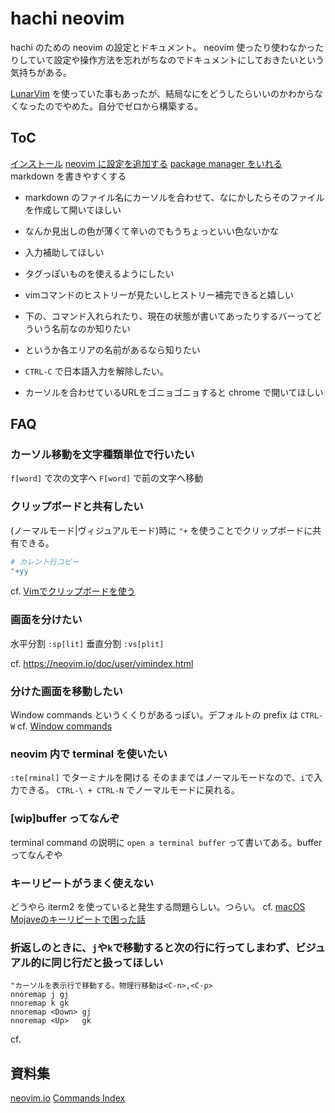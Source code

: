 # hachi neovim
hachi のための neovim の設定とドキュメント。
neovim 使ったり使わなかったりしていて設定や操作方法を忘れがちなのでドキュメントにしておきたいという気持ちがある。

[LunarVim](https://www.lunarvim.org/) を使っていた事もあったが、結局なにをどうしたらいいのかわからなくなったのでやめた。自分でゼロから構築する。

## ToC
[インストール](docs/setup.md)
[neovim に設定を追加する](docs/add_configuration_to_neovim.md)
[package manager をいれる](docs/install_package_manager.md)
markdown を書きやすくする
- markdown のファイル名にカーソルを合わせて、なにかしたらそのファイルを作成して開いてほしい
- なんか見出しの色が薄くて辛いのでもうちょっといい色ないかな
- 入力補助してほしい
- タグっぽいものを使えるようにしたい

- vimコマンドのヒストリーが見たいしヒストリー補完できると嬉しい
- 下の、コマンド入れられたり、現在の状態が書いてあったりするバーってどういう名前なのか知りたい
- というか各エリアの名前があるなら知りたい
- `CTRL-C` で日本語入力を解除したい。
- カーソルを合わせているURLをゴニョゴニョすると chrome で開いてほしい


## FAQ

### カーソル移動を文字種類単位で行いたい
`f[word]` で次の文字へ `F[word]` で前の文字へ移動


### クリップボードと共有したい
(ノーマルモード|ヴィジュアルモード)時に `"+` を使うことでクリップボードに共有できる。
```sh
# カレント行コピー
"+yy
```

cf. [Vimでクリップボードを使う](https://psipsina.jp/note/vim/neovim_clipboard.html)

### 画面を分けたい
水平分割 `:sp[lit]`
垂直分割 `:vs[plit]`

cf. https://neovim.io/doc/user/vimindex.html

### 分けた画面を移動したい
Window commands というくくりがあるっぽい。デフォルトの prefix は `CTRL-W`
cf. [Window commands](https://neovim.io/doc/user/vimindex.html#CTRL-W)

### neovim 内で terminal を使いたい
`:te[rminal]` でターミナルを開ける
そのままではノーマルモードなので、`i`で入力できる。
`CTRL-\ + CTRL-N` でノーマルモードに戻れる。


### [wip]buffer ってなんぞ
terminal command の説明に `open a terminal buffer` って書いてある。buffer ってなんぞや

### キーリピートがうまく使えない
どうやら iterm2 を使っていると発生する問題らしい。つらい。
cf. [macOS Mojaveのキーリピートで困った話](https://blog.nijohando.jp/post/mojave-key-repeat-problem/)


### 折返しのときに、`j`や`k`で移動すると次の行に行ってしまわず、ビジュアル的に同じ行だと扱ってほしい

```vimrc
"カーソルを表示行で移動する。物理行移動は<C-n>,<C-p>
nnoremap j gj
nnoremap k gk
nnoremap <Down> gj
nnoremap <Up>   gk
```

cf. [](https://thata.hatenadiary.org/entry/20100606/1275796513)

## 資料集
[neovim.io](https://neovim.io/)
[Commands Index](https://neovim.io/doc/user/vimindex.html)







